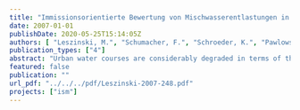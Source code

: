 ```yaml
---
title: "Immissionsorientierte Bewertung von Mischwasserentlastungen in Tieflandflüssen"
date: 2007-01-01
publishDate: 2020-05-25T15:14:05Z
authors: [ "Leszinski, M.", "Schumacher, F.", "Schroeder, K.", "Pawlowsky-Reusing, E.", "Heinzmann, B." ]
publication_types: ["4"]
abstract: "Urban water courses are considerably degraded in terms of their hydrology, riparian and channel morphology, substrate heterogeneity and habitat features as well as water and sediment quality. In addition, the combined sewer overflows and the ecotoxicological impacts of its components lead to a change of the physical-chemical and microbial mass balance affecting the biocenoses of higher trophic levels. Combined sewer overflows are therefore an additional stress to the ecological status of the urban course of the River Spree and of its channels, which is damaged already by both preload and background load of the aquatic environment. With regard to the assessment of the ecological water status, the European Water Framework Directives gives priority to the aquatic biocenoses in their capacity as ecological quality parameters. Against this background, an immission-oriented approach for the assessment of combined sewer overflows has to describe also their impacts on the biocenoses of the macrozoobenthos, the fish fauna, the macrophytes and the phytoplancton. These biocenoses are protected against the harmful impacts resulting from CSO only if the modification of their physical and chemical environment is avoided or reduced to an ecologically tolerable level respectively. In case that unfavourable impacts cannot be completely eliminated, the degree of impairment and the number of damaging CSO discharge events, which appear to be acceptable, should be defined. The present study is based on the bibliographic study „ Impact of urban use on the mass balance and the biocoenosis of lowland rivers under special consideration of combined sewer overflows” and deals with the assessment of CSO impacts on the ecological situation of the urban Spree and the channels (Cyprinid water bodies). In general, the immissionoriented assessment of CSO impact on the biocenoses (macrozoobenthos, fish fauna) requires the observation of the intensity, duration and frequency of occurrence of the individual events based on the assumption that, due to the background pollution, top priority is currently given to the acute CSO impacts. Requirements for the protection of aquatic biocenoses are developed with regard to the target parameters oxygen and ammonium/ammoniac and ecological tolerances of the biocenotic subjects of protection, which are strongest influenced by CSO. Initially, it is discussed to what extent the already existing results from laboratory investigations can be transferred to field situations. Next to the commonly accepted threshold values for oxygen concentrations during continuous persistent loads, particular requirements for the oxygen balance in case of peak loads are formulated."
featured: false
publication: ""
url_pdf: "../../../pdf/Leszinski-2007-248.pdf"
projects: ["ism"]
---
```


